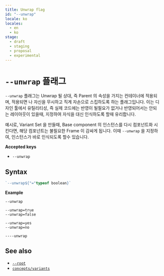 ```yaml
---
title: Unwrap flag
id: "--unwrap"
locale: ko
locales:
  - en
  - ko
stage:
  - draft
  - staging
  - proposal
  - experimental
---
```


# `--unwrap` 플래그

`--unwrap` 플래그는 Unwrap 될 상대, 즉 Parent 의 속성을 가지는 컨테이너에 적용되며, 적용되면 나 자신을 무시하고 직계 자손으로 스킵하도록 하는 플래그입니다. 이는 디자인 툴에서 유틸리티성, 즉 실제 코드에는 반영이 될필요가 없거나 반영되어서는 안되는 레이아웃이 있을때, 지정하여 자식을 대신 인식하도록 할때 유리합니다.

예시로, Variant Set 을 만들때, Base component 의 인스턴스를 다시 컴포넌트화 시킨다면, 해당 컴포넌트는 불필요한 Frame 이 감싸게 됩니다. 이때 `--unwrap` 을 지정하여, 인스턴스가 바로 인식되도록 할수 있습니다.

**Accepted keys**

- `--unwrap`

## Syntax

```ts
`--unwrap${"="typeof boolean}`
```

**Example**

```
--unwrap

--unwrap=true
--unwrap=false

--unwrap=yes
--unwrap=no

----unwrap
```

## See also

- [`--root`](../--root)
- [`concepts/variants`](https://grida.co/docs/concepts/variants)
